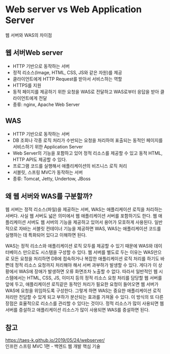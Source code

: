 # Web server vs Web Application Server
웹 서버와 WAS의 차이점

## 웹 서버Web server
- HTTP 기반으로 동작하는 서버
- 정적 리소스(Image, HTML, CSS, JS와 같은 자원)를 제공
- 클라이언트에게 HTTP Request를 받아서 서비스하는 역할
- HTTPS를 지원
- 동적 페이지를 제공하기 위한 요청을 WAS로 전달하고 WAS로부터 응답을 받아 클라이언트에게 전달
- 종류: nginx, Apache Web Server

## WAS
- HTTP 기반으로 동작하는 서버
- DB 조회나 각종 로직 처리가 수반되는 요청을 처리하여 표출되는 동적인 페이지를 서비스하기 위한 Application Server
- Web Server의 기능을 포함하고 있어 정적 리소스를 제공할 수 있고 동적 HTML, HTTP API도 제공할 수 있다.
- 프로그램 코드를 실행해서 애플리케이션의 비즈니스 로직 처리
- 서블릿, 스프링 MVC가 동작하는 서버
- 종류: Tomcat, Jetty, Undertow, JBoss

## 왜 웹 서버와 WAS를 구분할까?
웹 서버는 정적 리소스(파일)을 제공하는 서버, WAS는 애플리케이션 로직을 처리하는 서버다. 사실 웹 서버도 넓은 의미에서 웹 애플리케이션 서버를 포함하기도 한다. 웹 애플리케이션 서버도 웹 서버의 기능을 제공하고 있어서 용어가 모호하게 사용된다. 일반적으로 자바는 서블릿 컨테이너 기능을 제공하면 WAS, WAS는 애플리케이션 코드를 실행하는 데 특화되어 있다고 이해하면 된다.  

WAS는 정적 리소스와 애플리케이션 로직 모두를 제공할 수 있기 때문에 WAS와 데이터베이스 만으로도 시스템을 구성할 수 있다. 웹 서버를 별도로 두는 이유는 WAS만으로 모든 요청을 처리하면 DB에 접속하거나 복잡한 애플리케이션 로직 처리를 하기도 바쁜데 정적 리소스 요청까지 처리해야 해서 서버 과부하가 발생할 수 있다. 게다가 이 상황에서 WAS에 장애가 발생하면 오류 화면조차 노출할 수 없다. 따라서 일반적인 웹 시스템에서는 HTML, CSS, JS, 이미지 등의 정적 리소스 요청 처리를 담당할 웹 서버를 앞에 두고, 애플리케이션 로직같은 동적인 처리가 필요한 요청이 들어오면 웹 서버가 WAS에 요청을 위임하도록 구성한다. 그렇게 하면 WAS는 중요한 애플리케이션 로직 처리만 전담할 수 있게 되고 부하가 분산되는 효과를 가져올 수 있다. 이 방식의 또 다른 장점은 효율적으로 리소스를 관리할 수 있다는 것이다. 정적 리소스가 많이 사용되면 웹 서버를 증설하고 애플리케이션 리소스가 많이 사용되면 WAS를 증설하면 된다.

## 참고
https://taes-k.github.io/2019/05/24/webserver/  
인프런 스프링 MVC 1편 - 백엔드 웹 개발 핵심 기술  